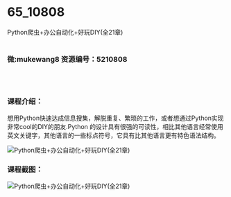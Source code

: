 # 65_10808
Python爬虫+办公自动化+好玩DIY(全21章)
<br/></br>
<h3>微:mukewang8 资源编号：5210808</h3>
<br/></br>
<h3>课程介绍：</h3>
<p>想用Python快速达成信息搜集，解脱重复、繁琐的工作，或者想通过Python实现非常cool的DIY的朋友.Python 的设计具有很强的可读性，相比其他语言经常使用英文关键字，其他语言的一些标点符号，它具有比其他语言更有特色语法结构。</p>
<p><img src="https://www.ko996.com/wp-content/uploads/img/2020/03/1-35-300x183.png" alt="Python爬虫+办公自动化+好玩DIY(全21章)"></p>
<div class="info-desc">
<h3>课程截图：</h3>
<p><img src="https://www.ko996.com/wp-content/uploads/img/2020/03/2-6.png" alt="Python爬虫+办公自动化+好玩DIY(全21章)"></p>
<p>&nbsp;</p>


			
</div>
